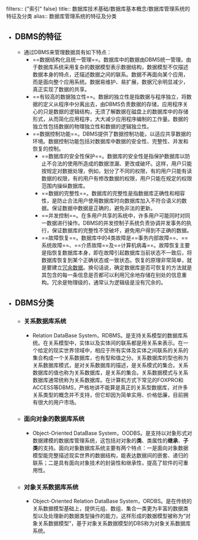 filters:: {"索引" false}
title:: 数据库技术基础/数据库基本概念/数据库管理系统的特征及分类
alias:: 数据库管理系统的特征及分类

- ## DBMS的特征
	- 通过DBMS来管理数据具有如下特点：
		- ==数据结构化且统一管理==。数据库中的数据由DBMS统一管理。由于数据库系统采用复杂的数据模型表示数据结构，数据模型不仅描述数据本身的特点，还描述数据之间的联系。数据不再面向某个应用，而是面向整个应用系统。数据易维护、易扩展，数据冗余明显减少，真正实现了数据的共享。
		- ==有较高的数据独立性==。数据的独立性是指数据与程序独立，将数据的定义从程序中分离出去，由DBMS负责数据的存储，应用程序关心的只是数据的逻辑结构，无须了解数据在磁盘上的数据库中的存储形式，从而简化应用程序，大大减少应用程序编制的工作量。数据的独立性包括数据的物理独立性和数据的逻辑独立性。
		- ==数据控制功能==。DBMS提供了数据控制功能，以适应共享数据的环境。数据控制功能包括对数据库中数据的安全性、完整性、并发和恢复的控制。
			- ==数据库的安全性保护==。数据库的安全性是指保护数据库以防止不合法的使用所造成的数据泄漏、更改或破坏。这样，用户只能按规定对数据处理，例如，划分了不同的权限，有的用户只能有读数据的权限，有的用户有修改数据的权限，用户只能在规定的权限范围内操纵数据库。
			- ==数据的完整性==。数据库的完整性是指数据库正确性和相容性，是防止合法用户使用数据库时向数据库加入不符合语义的数据。保证数据中数据是正确的，避免非法的更新。
			- ==并发控制==。在多用户共享的系统中，许多用户可能同时对同一数据进行操作。DBMS的并发控制子系统负责协调并发事务的执行，保证数据库的完整性不受破坏，避免用户得到不正确的数据。
			- ==故障恢复==。数据库中的4类故障是==事务内部故障==、==系统故障==、==介质故障==及==计算机病毒==。故障恢复主要是指恢复数据库本身，即在故障引起数据库当前状态不一致后，将数据库恢复到某个正确状态或一致状态。恢复的原理非常简单，就是要建立<u>冗余数据</u>。换句话说，确定数据库是否可恢复的方法就是其包含的每一条信息是否都可以利用冗余地存储在别处的信息重构。冗余是物理级的，通常认为逻辑级是没有冗余的。
- ## DBMS分类
	- ### 关系数据库系统
		- Relation DataBase System，RDBMS。是支持关系模型的数据库系统。在关系模型中，实体以及实体间的联系都是用关系来表示。在一个给定的现实世界领域中，相应于所有实体及实体之间联系的关系的集合构成一个关系数据库，也有型和值之分。关系数据库的型也称为关系数据库模式，是对关系数据库的描述，是关系模式的集合。关系数据库的值也称为关系数据库，是关系的集合。关系数据模式与关系数据库通常统称为关系数据库。在计算机方式下常见的FOXPRO和ACCESS等DBMS，严格地讲不能算是真正的关系型数据库，对许多关系类型的概念并不支持，但它却因为简单实用、价格低廉，目前拥有很大的用户市场。
	- ### 面向对象的数据库系统
		- Object-Oriented DataBase System，OODBS。是支持以对象形式对数据建模的数据库管理系统，这包括对对象的**类**、类属性的**继承**、**子类**的支持。面向对象数据库系统主要有两个特点：一是面向对象数据模型能完整描述现实世界的数据结构，能表达数据间的嵌套、递归的联系；二是具有面向对象技术的封装性和继承性，提高了软件的可重用性。
	- ### 对象关系数据库系统
		- Object-Oriented Relation DataBase System，ORDBS。是在传统的关系数据模型基础上，提供元组、数组、集合一类更为丰富的数据类型以及处理新的数据类型操作的能力，这样形成的数据模型被称为“对象关系数据模型”，基于对象关系数据模型的DBS称为对象关系数据库系统。